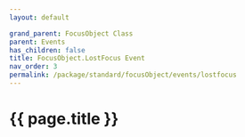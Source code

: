 ```yaml
---
layout: default

grand_parent: FocusObject Class
parent: Events
has_children: false
title: FocusObject.LostFocus Event
nav_order: 3
permalink: /package/standard/focusObject/events/lostfocus
---
```

# {{ page.title }}